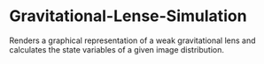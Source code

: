 # Gravitational-Lense-Simulation
Renders a graphical representation of a weak gravitational lens and calculates the state variables of a given image distribution.
